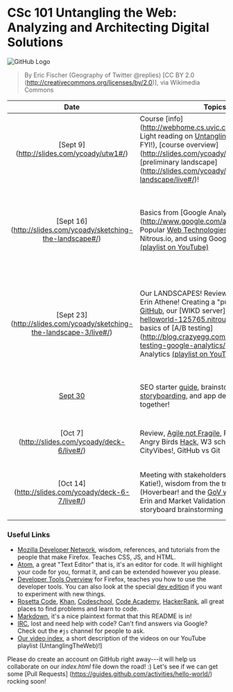 # CSc 101 Untangling the Web: Analyzing and Architecting Digital Solutions 
![GitHub Logo](https://upload.wikimedia.org/wikipedia/commons/5/50/Geography_of_Twitter_%40replies_%286238509140%29.jpg)

> By Eric Fischer (Geography of Twitter @replies) [CC BY 2.0 (http://creativecommons.org/licenses/by/2.0)], via Wikimedia Commons


Date     | Topics                 | Homework  
:------:| ---------------------- | --------- 
[Sept 9] (http://slides.com/ycoady/utw1#/)  | Course [info] (http://webhome.cs.uvic.ca/~ycoady/utw/), Light reading on [Untangling the Web](http://www.governmentattic.org/8docs/UntanglingTheWeb-NSA_2007.pdf) (just an FYI!), [course overview] (http://slides.com/ycoady/utw1/live#/) and [preliminary landscape] (http://slides.com/ycoady/sketching-the-landscape/live#/)!  | (1) Course survey (2) post comments for the questions on Moodle, and (3) sketch landscape diagram! 
[Sept 16] (http://slides.com/ycoady/sketching-the-landscape#/)   | Basics from [Google Analytics] (http://www.google.com/analytics/standard/), Popular [Web Technologies]( http://www.w3schools.com/), HTML files, using Nitrous.io, and using Google Analytics [(playlist on YouTube)](https://www.youtube.com/playlist?list=PLP0MTopvRtxC3YkEeNuq1XUpuZvOamDH1) |  (1) Post comments for the questions on Moodle, (2) ideas for case studies, and (3) survey of cool Google Analytics results!
[Sept 23] (http://slides.com/ycoady/sketching-the-landscape-3/live#/)   | Our LANDSCAPES! Review, Guest speaker, Erin Athene! Creating a "pull request" on [GitHub](https://help.github.com/articles/using-pull-requests/), our [WIKD server] (http://html5-helloworld-125765.nitrousapp.com:3000/), basics of [A/B testing] (http://blog.crazyegg.com/2015/06/02/ab-testing-google-analytics/) with Google Analytics [(playlist on YouTube)](https://www.youtube.com/playlist?list=PLP0MTopvRtxC3YkEeNuq1XUpuZvOamDH1) |  (1) Post comments for the questions on Moodle, (2) design for case studies, and (3) messing with your OWN Google Analytics results!
[Sept 30](http://slides.com/ycoady/deck-5/live#/)  | SEO starter [guide](http://static.googleusercontent.com/media/www.google.com/en//webmasters/docs/search-engine-optimization-starter-guide.pdf), brainstorming, [storyboarding](https://uxmag.com/articles/storyboarding-in-the-software-design-process), and app design, bringing it all together! |  (1) Comments, (2) storyboards and (3) teams4change! 
[Oct 7] (http://slides.com/ycoady/deck-6/live#/) | Review, [Agile not Fragile](http://www.slideshare.net/SunilMundra/agile-is-not-fragile-36993453), Front vs Back ends!, Angry Birds [Hack](http://thenextweb.com/apps/2011/05/11/angry-birds-for-chrome-already-hacked-unlocking-all-levels/), W3 schools [localstorage](http://www.w3schools.com/html/tryit.asp?filename=tryhtml5_webstorage_local_clickcount). CityVibes!, GitHub vs Git |  App design!  CityVibes or one of your own, teams of 3 or more! 
[Oct 14] (http://slides.com/ycoady/deck-6-7/live#/) | Meeting with stakeholders (Heather and Katie!), wisdom from the trenches (Hoverbear! and the [GoV wepage](https://gatheringourvoices.bcaafc.com/)) and [repo](https://github.com/BCAAFC/Gathering-Our-Voices), Erin and Market Validation, your group's storyboard brainstorming  |  Development of your app design, data requirements, populating your repo! :)

### Useful Links

* [Mozilla Developer Network](https://developer.mozilla.org/en-US/), wisdom, references, and tutorials from the people that make Firefox. Teaches CSS, JS, and HTML.
* [Atom](https://atom.io/), a great "Text Editor" that is, it's an editor for code. It will highlight your code for you, format it, and can be extended however you please.
* [Developer Tools Overview](https://developer.mozilla.org/en-US/Learn/Discover_browser_developer_tools) for Firefox, teaches you how to use the developer tools. You can also look at the special [dev edition](https://www.mozilla.org/en-US/firefox/developer/) if you want to experiment with new things.
* [Rosetta Code](http://rosettacode.org/), [Khan](https://www.khanacademy.org/), [Codeschool](https://www.codeschool.com/), [Code Academy](https://www.codecademy.com/), [HackerRank](https://www.hackerrank.com/), all great places to find problems and learn to code.
* [Markdown](https://github.com/krman009/Github-Flavoured-Markdown), it's a nice plaintext format that this README is in!
* [IRC](https://wiki.mozilla.org/IRC), lost and need help with code? Can't find answers via Google? Check out the `#js` channel for people to ask.
* [Our video index](https://github.com/ycoady/CSC-101-UVic-Untangling-the-Web/wiki), a short description of the videos on our YouTube playlist (UntanglingTheWeb)!]

Please do create an account on GitHub right away---it will help us collaborate on our *index.html* file down the road! :)  Let's see if we can get some [Pull Requests] (https://guides.github.com/activities/hello-world/) rocking soon!
